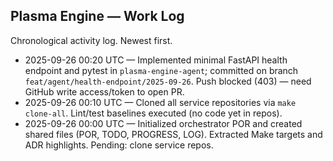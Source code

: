 ## Plasma Engine — Work Log

Chronological activity log. Newest first.

- 2025-09-26 00:20 UTC — Implemented minimal FastAPI health endpoint and pytest in `plasma-engine-agent`; committed on branch `feat/agent/health-endpoint/2025-09-26`. Push blocked (403) — need GitHub write access/token to open PR.
- 2025-09-26 00:10 UTC — Cloned all service repositories via `make clone-all`. Lint/test baselines executed (no code yet in repos).
- 2025-09-26 00:00 UTC — Initialized orchestrator POR and created shared files (POR, TODO, PROGRESS, LOG). Extracted Make targets and ADR highlights. Pending: clone service repos.

